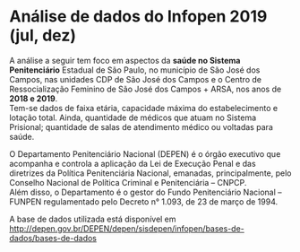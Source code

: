 # Análise de dados do Infopen 2019 (jul, dez)
A análise a seguir tem foco em aspectos da **saúde no Sistema Penitenciário** Estadual de São Paulo, no município de São José dos Campos, nas unidades CDP de São José dos Campos e o Centro de Ressocialização Feminino de São José dos Campos + ARSA, nos anos de **2018 e 2019**. <br>
Tem-se dados de faixa etária, capacidade máxima do estabelecimento e lotação total. Ainda, quantidade de médicos que atuam no Sistema Prisional; quantidade de salas de atendimento médico ou voltadas para saúde.

O Departamento Penitenciário Nacional (DEPEN) é o órgão executivo que acompanha e controla a aplicação da Lei de  Execução Penal e das diretrizes da Política Penitenciária Nacional, emanadas, principalmente, pelo Conselho Nacional de Política Criminal e Penitenciária – CNPCP. <br>Além disso, o Departamento é o gestor do Fundo Penitenciário Nacional – FUNPEN regulamentado pelo Decreto n° 1.093, de 23 de março de 1994.


A base de dados utilizada está disponível em http://depen.gov.br/DEPEN/depen/sisdepen/infopen/bases-de-dados/bases-de-dados
